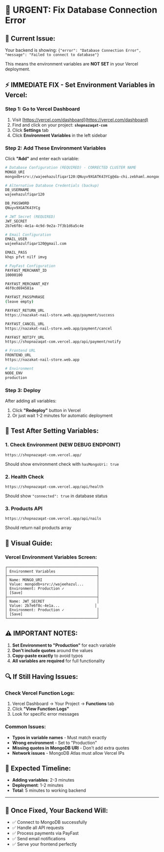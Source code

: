 # 🔧 URGENT: Fix Database Connection Error

## 🚨 **Current Issue:**
Your backend is showing: `{"error": "Database Connection Error", "message": "Failed to connect to database"}`

This means the environment variables are **NOT SET** in your Vercel deployment.

## ⚡ **IMMEDIATE FIX - Set Environment Variables in Vercel:**

### **Step 1: Go to Vercel Dashboard**
1. Visit [https://vercel.com/dashboard](https://vercel.com/dashboard)
2. Find and click on your project: **`shopnazaqat-com`**
3. Click **Settings** tab
4. Click **Environment Variables** in the left sidebar

### **Step 2: Add These Environment Variables**
Click **"Add"** and enter each variable:

```bash
# Database Configuration (REQUIRED) - CORRECTED CLUSTER NAME
MONGO_URI
mongodb+srv://wajeehazulfiqar120:QNuyv9XGATK43YCg@da-chi.zebhaml.mongodb.net/dachi-store?retryWrites=true&w=majority&appName=da-chi

# Alternative Database Credentials (backup)
DB_USERNAME
wajeehazulfiqar120

DB_PASSWORD
QNuyv9XGATK43YCg

# JWT Secret (REQUIRED)
JWT_SECRET
2b7e6f8c-4e1a-4c9d-9e2a-7f3b1d6a5c4e

# Email Configuration
EMAIL_USER
wajeehazulfiqar120@gmail.com

EMAIL_PASS
khqs pfvt nilf imvg

# PayFast Configuration
PAYFAST_MERCHANT_ID
10000100

PAYFAST_MERCHANT_KEY
46f0cd694581a

PAYFAST_PASSPHRASE
(leave empty)

PAYFAST_RETURN_URL
https://nazakat-nail-store.web.app/payment/success

PAYFAST_CANCEL_URL
https://nazakat-nail-store.web.app/payment/cancel

PAYFAST_NOTIFY_URL
https://shopnazaqat-com.vercel.app/api/payment/notify

# Frontend URL
FRONTEND_URL
https://nazakat-nail-store.web.app

# Environment
NODE_ENV
production
```

### **Step 3: Deploy**
After adding all variables:
1. Click **"Redeploy"** button in Vercel
2. Or just wait 1-2 minutes for automatic deployment

## 🧪 **Test After Setting Variables:**

### **1. Check Environment (NEW DEBUG ENDPOINT)**
```
https://shopnazaqat-com.vercel.app/
```
Should show environment check with `hasMongoUri: true`

### **2. Health Check**
```
https://shopnazaqat-com.vercel.app/api/health
```
Should show `"connected": true` in database status

### **3. Products API**
```
https://shopnazaqat-com.vercel.app/api/nails
```
Should return nail products array

## 📸 **Visual Guide:**

### **Vercel Environment Variables Screen:**
```
┌─────────────────────────────────────────┐
│ Environment Variables                   │
├─────────────────────────────────────────┤
│ Name: MONGO_URI                         │
│ Value: mongodb+srv://wajeehazul...      │
│ Environment: Production ✓               │
│ [Save]                                  │
├─────────────────────────────────────────┤
│ Name: JWT_SECRET                        │
│ Value: 2b7e6f8c-4e1a...                │
│ Environment: Production ✓               │
│ [Save]                                  │
└─────────────────────────────────────────┘
```

## ⚠️ **IMPORTANT NOTES:**

1. **Set Environment to "Production"** for each variable
2. **Don't include quotes** around the values
3. **Copy-paste exactly** to avoid typos
4. **All variables are required** for full functionality

## 🔍 **If Still Having Issues:**

### **Check Vercel Function Logs:**
1. Vercel Dashboard → Your Project → **Functions** tab
2. Click **"View Function Logs"**
3. Look for specific error messages

### **Common Issues:**
- **Typos in variable names** - Must match exactly
- **Wrong environment** - Set to "Production" 
- **Missing quotes in MongoDB URI** - Don't add extra quotes
- **Network issues** - MongoDB Atlas must allow Vercel IPs

## 🎯 **Expected Timeline:**
- **Adding variables**: 2-3 minutes
- **Deployment**: 1-2 minutes  
- **Total**: 5 minutes to working backend

---

## 🚀 **Once Fixed, Your Backend Will:**
- ✅ Connect to MongoDB successfully
- ✅ Handle all API requests
- ✅ Process payments via PayFast  
- ✅ Send email notifications
- ✅ Serve your frontend perfectly
